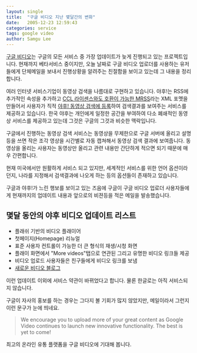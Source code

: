 ```yaml
---
layout: single
title:  "구글 비디오 지난 몇달간의 변화"
date:   2005-12-23 12:59:43
categories: service
tags: google video
author: Samgu Lee
---
```

[구글 비디오](http://video.google.com/)는 구글의 모든 서비스 중 가장 업데이트가 늦게 진행되고 있는 프로젝트입니다. 현재까지 베타서비스 중이지만, 오늘 날짜로 구글 비디오 업로더를 사용하는 유저들에게 단체메일을 보내서 진행상황을 알려주는 친절함을 보이고 있는데 그 내용을 정리합니다.

여러 인터넷 서비스기업이 동영상 검색을 나름대로 구현하고 있습니다. 야후!는 RSS에 추가적인 속성을 추가하고 [CCL 라이센스와도 호환이 가능한 MRSS](http://search.yahoo.com/mrss)라는 XML 포멧을 만들어서 사용자가 직적 [야후! 동영상 검색에 등록](http://search.yahoo.com/mrss/submit)하여 검색결과를 보여주는 서비스를 제공하고 있습니다. 한국 야후는 개인에게 일정한 공간을 부여하여 다소 폐쇄적인 동영상 서비스를 제공하고 있는데 그것은 구글의 그것과 비슷한 맥락입니다.

구글에서 진행하는 동영상 검색 서비스는 동영상을 무제한으로 구글 서버에 올리고 설명등을 쓰면 작은 조각 영상을 시간별로 자동 캡쳐해서 동영상 검색 결과에 보여줍니다. 동영상을 올리는 사용자는 동영상만 올리고 관련 내용만 간단하게 적으면 되기 때문에 매우 간편합니다.

현재 미국에서만 원활하게 서비스 되고 있지만, 세계적인 서비스를 위한 언어 옵션이라던지, 나라를 지정해서 검색결과에 나오게 하는 등의 옵션들이 존재하고 있습니다.

구글과 야후!가 느린 행보를 보이고 있는 즈음에 구글이 구글 비디오 업로더 사용자들에게 현재까지의 업데이트 내용과 앞으로의 비젼등을 적은 메일을 발송했습니다.

## 몇달 동안의 야후 비디오 업데이트 리스트

- 플래쉬 기반의 비디오 플래이어
- 첫페이지(Homepage) 리뉴얼
- 표준 사용자 컨트롤이 가능한 더 큰 형식의 재생/시청 화면
- 플래이 화면에서 "More videos"탭으로 연관된 그리고 유명한 비디오 링크들 제공
- 비디오 업로드 사용자들은 친구들에게 비디오 링크를 보냄
- [새로운 비디오 블로그](http://googlevideo.blogspot.com/)

이런 업데이트 이외에 서비스 약관이 바뀌었다고 합니다. 물론 한글로는 아직 서비스되지 않습니다.

구글이 자사의 홍보를 하는 경우는 그다지 볼 기회가 많지 않았지만, 메일이라서 그런지 이런 문구가 눈에 띄네요.

> We encourage you to upload more of your great content as Google Video continues
to launch new innovative functionality. The best is yet to come!

최고의 온라인 유통 플랫폼을 구글 비디오에 기대해 봅니다.
